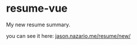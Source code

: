 # resume-vue

My new resume summary.

you can see it here:
[jason.nazario.me/resume/new/](https://jason.nazario.me/resume/new/)
